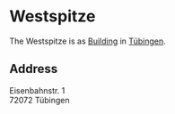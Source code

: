 # Westspitze <a id="1"/>

The Westspitze is as [Building](60100002.md) in [Tübingen](2000001.md).

## Address <a id="1000"/>

Eisenbahnstr. 1 \
72072 Tübingen
